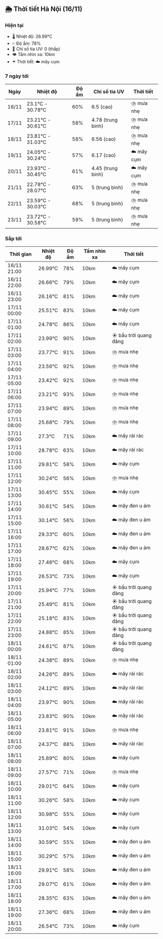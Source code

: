 ## 🌦️ Thời tiết Hà Nội (16/11)

### Hiện tại

- 🌡️ Nhiệt độ: 26.99℃
- 💦 Độ ẩm: 78%
- 🌟 Chỉ số tia UV: 0 (thấp)
- 👁️ Tầm nhìn xa: 10km
- ☂️ Thời tiết: ☁️ mây cụm

### 7 ngày tới

| Ngày | Nhiệt độ | Độ ẩm | Chỉ số tia UV | Thời tiết |
| --- | --- | --- | --- | --- |
| 16/11 | 23.1℃ - 30.78℃ | 60% | 6.5 (cao) | ⛈️ mưa nhẹ |
| 17/11 | 23.21℃ - 30.61℃ | 58% | 4.78 (trung bình) | ⛈️ mưa nhẹ |
| 18/11 | 23.81℃ - 31.03℃ | 58% | 6.56 (cao) | ⛈️ mưa nhẹ |
| 19/11 | 24.05℃ - 30.24℃ | 57% | 6.17 (cao) | ☁️ mây cụm |
| 20/11 | 23.93℃ - 30.45℃ | 61% | 4.45 (trung bình) | ☁️ mây cụm |
| 21/11 | 22.78℃ - 28.07℃ | 63% | 5 (trung bình) | ⛈️ mưa nhẹ |
| 22/11 | 23.59℃ - 30.03℃ | 68% | 5 (trung bình) | ⛈️ mưa nhẹ |
| 23/11 | 23.72℃ - 30.58℃ | 59% | 5 (trung bình) | ⛈️ mưa nhẹ |

### Sắp tới

| Thời gian | Nhiệt độ | Độ ẩm | Tầm nhìn xa | Thời tiết |
| --- | --- | --- | --- | --- |
| 16/11 21:00 | 26.99℃ | 78% | 10km | ☁️ mây cụm |
| 16/11 22:00 | 26.66℃ | 79% | 10km | ☁️ mây cụm |
| 16/11 23:00 | 26.16℃ | 81% | 10km | ☁️ mây cụm |
| 17/11 00:00 | 25.51℃ | 83% | 10km | ☁️ mây cụm |
| 17/11 01:00 | 24.78℃ | 86% | 10km | ☁️ mây cụm |
| 17/11 02:00 | 23.99℃ | 90% | 10km | ☀️ bầu trời quang đãng |
| 17/11 03:00 | 23.77℃ | 91% | 10km | ⛈️ mưa nhẹ |
| 17/11 04:00 | 23.56℃ | 92% | 10km | ⛈️ mưa nhẹ |
| 17/11 05:00 | 23.42℃ | 92% | 10km | ⛈️ mưa nhẹ |
| 17/11 06:00 | 23.21℃ | 93% | 10km | ⛈️ mưa nhẹ |
| 17/11 07:00 | 23.94℃ | 89% | 10km | ⛈️ mưa nhẹ |
| 17/11 08:00 | 25.68℃ | 79% | 10km | ⛈️ mưa nhẹ |
| 17/11 09:00 | 27.3℃ | 71% | 10km | ☁️ mây rải rác |
| 17/11 10:00 | 28.78℃ | 63% | 10km | ☁️ mây rải rác |
| 17/11 11:00 | 29.81℃ | 58% | 10km | ☁️ mây cụm |
| 17/11 12:00 | 30.24℃ | 56% | 10km | ⛈️ mưa nhẹ |
| 17/11 13:00 | 30.45℃ | 55% | 10km | ☁️ mây cụm |
| 17/11 14:00 | 30.61℃ | 54% | 10km | ☁️ mây đen u ám |
| 17/11 15:00 | 30.14℃ | 56% | 10km | ☁️ mây đen u ám |
| 17/11 16:00 | 29.33℃ | 60% | 10km | ☁️ mây đen u ám |
| 17/11 17:00 | 28.67℃ | 62% | 10km | ☁️ mây đen u ám |
| 17/11 18:00 | 27.48℃ | 68% | 10km | ☁️ mây cụm |
| 17/11 19:00 | 26.53℃ | 73% | 10km | ☁️ mây cụm |
| 17/11 20:00 | 25.94℃ | 77% | 10km | ☀️ bầu trời quang đãng |
| 17/11 21:00 | 25.49℃ | 81% | 10km | ☀️ bầu trời quang đãng |
| 17/11 22:00 | 25.18℃ | 83% | 10km | ☀️ bầu trời quang đãng |
| 17/11 23:00 | 24.88℃ | 85% | 10km | ☀️ bầu trời quang đãng |
| 18/11 00:00 | 24.61℃ | 87% | 10km | ☀️ bầu trời quang đãng |
| 18/11 01:00 | 24.38℃ | 89% | 10km | ⛈️ mưa nhẹ |
| 18/11 02:00 | 24.26℃ | 89% | 10km | ☁️ mây rải rác |
| 18/11 03:00 | 24.12℃ | 89% | 10km | ☁️ mây rải rác |
| 18/11 04:00 | 23.97℃ | 90% | 10km | ☁️ mây rải rác |
| 18/11 05:00 | 23.83℃ | 90% | 10km | ☁️ mây rải rác |
| 18/11 06:00 | 23.81℃ | 91% | 10km | ⛈️ mưa nhẹ |
| 18/11 07:00 | 24.37℃ | 88% | 10km | ☁️ mây rải rác |
| 18/11 08:00 | 25.89℃ | 80% | 10km | ☁️ mây cụm |
| 18/11 09:00 | 27.57℃ | 71% | 10km | ⛈️ mưa nhẹ |
| 18/11 10:00 | 29.01℃ | 64% | 10km | ☁️ mây cụm |
| 18/11 11:00 | 30.26℃ | 58% | 10km | ☁️ mây cụm |
| 18/11 12:00 | 30.98℃ | 55% | 10km | ☁️ mây cụm |
| 18/11 13:00 | 31.03℃ | 54% | 10km | ☁️ mây cụm |
| 18/11 14:00 | 30.59℃ | 55% | 10km | ☁️ mây đen u ám |
| 18/11 15:00 | 30.29℃ | 57% | 10km | ☁️ mây đen u ám |
| 18/11 16:00 | 29.91℃ | 58% | 10km | ☁️ mây đen u ám |
| 18/11 17:00 | 29.07℃ | 61% | 10km | ☁️ mây đen u ám |
| 18/11 18:00 | 28.35℃ | 63% | 10km | ☁️ mây đen u ám |
| 18/11 19:00 | 27.36℃ | 68% | 10km | ☁️ mây đen u ám |
| 18/11 20:00 | 26.54℃ | 73% | 10km | ☁️ mây cụm |
